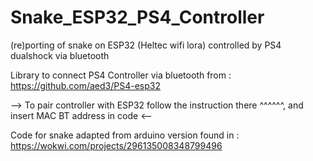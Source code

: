 # Snake_ESP32_PS4_Controller
(re)porting of snake on ESP32 (Heltec wifi lora) controlled by PS4 dualshock via bluetooth

Library to connect PS4 Controller via bluetooth from : https://github.com/aed3/PS4-esp32

--> To pair controller with ESP32 follow the instruction there ^^^^^^, and insert MAC BT address in code <--

Code for snake adapted from arduino version found in : https://wokwi.com/projects/296135008348799496
